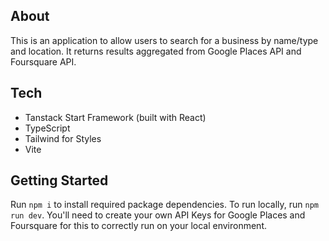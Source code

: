 ## About

This is an application to allow users to search for a business by name/type and location. It returns results aggregated from Google Places API and Foursquare API.

## Tech
- Tanstack Start Framework (built with React)
- TypeScript
- Tailwind for Styles
- Vite

## Getting Started
Run `npm i` to install required package dependencies. To run locally, run `npm run dev`. You'll need to create your own API Keys for Google Places and Foursquare for this to correctly run on your local environment.
